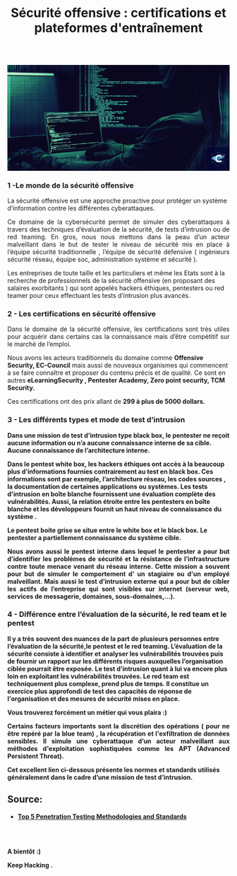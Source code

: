 <div align="center">

<h1><strong>Sécurité offensive : certifications et plateformes d'entraînement</strong></h1>

</div>

<br/>
<br/>

<p align="center"> 
<img src="img3-0-CP.png" align="center">
</p>

### 1 -Le monde de la  sécurité offensive

<p align="justify">


La sécurité offensive est une approche proactive pour protéger un système d’information contre les différentes cyberattaques.  
</p>

<p align="justify">
Ce domaine de la cybersécurité permet de simuler des cyberattaques à  travers des techniques d’évaluation de la sécurité, de tests d’intrusion ou de red teaming. En gros,  nous nous mettons dans la peau d’un acteur malveillant dans le but de tester le niveau de sécurité  mis en place à l’équipe sécurité traditionnelle , l’équipe de sécurité défensive  ( ingénieurs sécurité réseau, équipe soc, administration système et sécurité ). 

</p>

<p align="justify">

Les entreprises de toute taille et les particuliers et même les Etats  sont à la recherche de professionnels de la sécurité offensive (en proposant des salaires exorbitants ) qui sont appelés hackers éthiques, pentesters ou red teamer pour ceux effectuant les tests d’intrusion plus avancés.

</p>




### 2 - Les certifications en sécurité offensive


<p align="justify">
Dans le domaine de la sécurité offensive, les  certifications sont très utiles pour acquérir dans certains cas la connaissance  mais d’être compétitif sur le marché de l’emploi.

 </p>


<p align="justify">

Nous avons les acteurs traditionnels du domaine  comme  <strong> Offensive Security, EC-Council</strong> mais aussi de nouveaux organismes qui commencent à se faire connaître et proposer du contenu précis et de qualité. Ce sont en autres <strong>eLearningSecurity , Pentester Academy, Zero point security,  TCM Security.</strong>

 </p>



 <p align="justify">
   Ces certifications ont des prix allant de <strong> 299  à plus de 5000  dollars.<strong>

 </p>


<p align="justify">


 </p>


### 3 - Les différents types et mode  de test d’intrusion


<p align="justify">

Dans une mission de test d’intrusion type black box,  le  pentester ne reçoit aucune information ou n’a aucune connaissance interne de sa cible. Aucune connaissance de l’architecture interne.

Dans le pentest white box, les   hackers éthiques ont accès à la beaucoup plus d’informations fournies contrairement au test en black box. Ces informations sont par exemple,  l’architecture réseau, les codes sources ,  la documentation de certaines applications ou systèmes. Les tests d'intrusion en boîte blanche fournissent une évaluation complète des vulnérabilités. Aussi, la relation étroite entre les pentesters en boîte blanche et les développeurs fournit un haut niveau de connaissance du système .

Le pentest boite grise  se situe entre le white box et le black box. Le pentester a partiellement connaissance du système cible. </p>
  
<p align="justify">Nous avons aussi le pentest interne dans lequel le pentester a pour but d’identifier  les problèmes de sécurité et la résistance de l’infrastructure contre toute menace venant du réseau interne. Cette mission a souvent pour but de simuler le comportement d' un stagiaire ou d'un employé malveillant. Mais aussi le  test d’intrusion externe qui a pour but de cibler les actifs de l’entreprise qui sont visibles sur internet (serveur web, services de messagerie, domaines, sous-domaines,...).
</p>


### 4 - Différence entre l’évaluation de la sécurité,  le red team et le pentest


<p align="justify">


Il y a très souvent des nuances de la part de plusieurs personnes entre l’évaluation de la sécurité,le pentest et le red teaming.
L’évaluation de la sécurité consiste à identifier et analyser les  vulnérabilités trouvées puis de fournir un rapport sur les différents risques  auxquelles  l’organisation ciblée pourrait être exposée. Le test d’intrusion quant à lui va encore plus loin en exploitant les vulnérabilités trouvées. Le red team est techniquement plus complexe, prend plus de temps. Il constitue un exercice plus approfondi de test des capacités de réponse de l'organisation et des mesures de sécurité mises en place.


</p>



<p align="justify"> Vous trouverez forcément un métier qui vous plaira :) </p>

<p align="justify"> Certains facteurs  importants sont la discrétion des opérations ( pour ne être repéré par la blue team) , la récupération et l'exfiltration de données sensibles. Il simule une cyberattaque d’un acteur malveillant aux méthodes d'exploitation sophistiquées comme les APT (Advanced Persistent Threat).

</p> Cet excellent lien ci-dessous  présente les normes et standards utilisés  généralement dans le cadre d’une mission de test d’intrusion.


## Source:
- [Top 5 Penetration Testing Methodologies and Standards](https://www.vumetric.com/blog/top-penetration-testing-methodologies/) 

<br/>
<br/>



<p align="justify"> <strong> A bientôt :) </strong>
</p>

<p align="justify"> <strong> Keep Hacking </strong>. 
</p>


